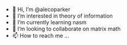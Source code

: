 - 👋 Hi, I’m @alecoparker
- 👀 I’m interested in theory of information
- 🌱 I’m currently learning nasm
- 💞️ I’m looking to collaborate on matrix math
- 📫 How to reach me ...

<!---
alecoparker/alecoparker is a ✨ special ✨ repository because its `README.md` (this file) appears on your GitHub profile.
You can click the Preview link to take a look at your changes.
--->
